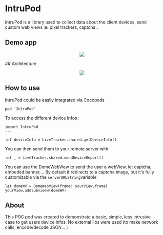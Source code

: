 # IntruPod
IntruPod is a library used to collect data about the client devices, send custom web views ie: pixel trackers, captcha..
## Demo app
<p align="center"> 
  <img src="https://i.imgur.com/Ps1SxNY.png">
</p>
## Architecture 
<p align="center"> 
  <img src="https://i.imgur.com/2tUo2xK.png">
</p>

## How to use 
IntruPod could be easily integrated via Cocopods 
```
pod 'IntruPod'
```
To access the different device infos :
```
import IntruPod
---

let deviceInfo = LiveTracker.shared.getDeviceInfo()
```
You can then send them to your remote server with 
```
let _ = LiveTracker.shared.sendDeviceReport()
```
You can use the DomeWebView to send the user a webView, ie: captcha, embeded banner,... 
By default it redirects to a captcha image, but it's fully customizable via the ``serverURLString``variable
```
let domeWV = DomeWebView(frame: yourView.frame)
yourView.addSubvieew(domeWV)
```

## About
This POC pod was created to demonstrate a basic, simple, less intrusive case to get users device infos. No external libs were used (to make network calls, encode/decode JSON... )


